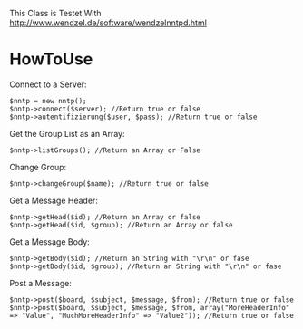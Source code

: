 This Class is Testet With http://www.wendzel.de/software/wendzelnntpd.html

# HowToUse

Connect to a Server:

	$nntp = new nntp();
	$nntp->connect($server); //Return true or false
	$nntp->autentifizierung($user, $pass); //Return true or false


Get the Group List as an Array:

	$nntp->listGroups(); //Return an Array or False

Change Group:

	$nntp->changeGroup($name); //Return true or false

Get a Message Header:

	$nntp->getHead($id); //Return an Array or false
	$nntp->getHead($id, $group); //Return an Array or false

Get a Message Body:

	$nntp->getBody($id); //Return an String with "\r\n" or fase
	$nntp->getBody($id, $group); //Return an String with "\r\n" or fase

Post a Message:

	$nntp->post($board, $subject, $message, $from); //Return true or false
	$nntp->post($board, $subject, $message, $from, array("MoreHeaderInfo" => "Value", "MuchMoreHeaderInfo" => "Value2")); //Return true or false


